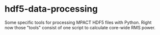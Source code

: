 # hdf5-data-processing
Some specific tools for processing MPACT HDF5 files with Python. Right now
those "tools" consist of one script to calculate core-wide RMS power.  
